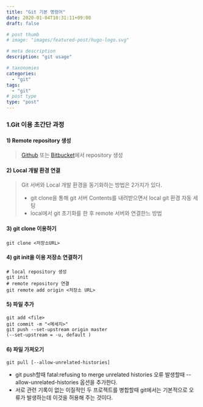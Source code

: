 ```yaml
---
title: "Git 기본 명령어"
date: 2020-01-04T10:31:11+09:00
draft: false

# post thumb
# image: "images/featured-post/hugo-logo.svg"

# meta description
description: "git usage"

# taxonomies
categories: 
  - "git"
tags:
  - "git" 
# post type
type: "post"
---
```

### 1.Git 이용 초간단 과정
#### 1) Remote repository 생성
> [Github](https://github.com/) 또는 [Bitbucket](https://bitbucket.org/)에서 repository 생성
#### 2) Local 개발 환경 연결
> Git 서버와 Local 개발 환경을 동기화하는 방법은 2가지가 있다.  
> * git clone을 통해 git 서버 Contents를 내려받으면서 local git 환경 자동 세팅  
> * local에서 git 초기화를 한 후 remote 서버와 연결한느 방법
#### 3) git clone 이용하기
```
git clone <저장소URL>
```
#### 4) git init을 이용 저장소 연결하기
```
# local repository 생성
git init
# remote repository 연결
git remote add origin <저장소 URL>
```
#### 5) 파일 추가
```
git add <file>
git commit -m "<메세지>"
git push --set-upstream origin master
(--set-upstream = -u, default )
```
#### 6) 파일 가져오기
```
git pull [--allow-unrelated-histories]
```
* git push할때 fatal:refusing to merge unrelated histories 오류 발생할때 --allow-unrelated-histories 옵션을 추가한다.
* 서로 관련 기록이 없는 이질적인 두 프로젝트를 병합할때 git에서는 기본적으로 오류가 발생하는데 이것을 허용해 주는 것이다.

